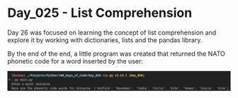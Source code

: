 # Day_025 - List Comprehension

Day 26 was focused on learning the concept of list comprehension and explore it by working with dictionaries, lists and the pandas library.

By the end of the end, a little program was created that returned the NATO phonetic code for a word inserted by the user:

![Preview](./assets/preview.png)